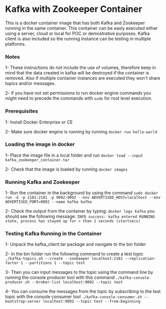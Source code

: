 # Kafka with Zookeeper Container

This is a docker container image that has both Kafka and Zookeeper running in the same container. This container can be easly executed either using a server, cloud or local for POC or demostrative purposes. Kafka client is also included so the running instance can be testing in multiple platforms.

### Notes

1- These instructions do not include the use of volumes, therefore keep in mind that the data created in kafka will be destroyed if the container is removed. Also if multiple container instances are executed they won't share topics and/or messages. 

2- if you have not set permissions to run docker engine commands you might need to precede the commands with ```sudo``` for root level execution.

### Prerequisites
1- Install Docker Enterprise or CE

2- Make sure docker engine is running by running ```docker run hello-world```

### Loading the image in docker
1- Place the image file in a local folder and run ```docker load --input kafka_zookeeper_container.tar```

2- Check that the image is loaded by running ```docker images```

### Running Kafka and Zookeeper
1- Run the container in the background by using the command ```sudo docker run -d -p 2181:2181 -p 9092:9092 --env ADVERTISED_HOST=localhost --env ADVERTISED_PORT=9092 --name kafka kafka```

2- Check the output from the container by typing: ```docker logs kafka``` you should see the following message:  ```INFO success: kafka entered RUNNING state, process has stayed up for > than 1 seconds (startsecs)```

### Testing Kafka Running in the Container
1- Unpack the kafka_client.tar package and navigate to the bin folder

2- In the bin folder run the following command to create a test topic ```./kafka-topics.sh --create --zookeeper localhost:2181 --replication-factor 1 --partitions 1 --topic test```

3- Then you can input messages to the topic using the command line by running the console producer tool with this command  ```./kafka-console-producer.sh --broker-list localhost:9092 --topic test```

4- You can consume the messages from the topic by subscribing to the test topic with the console consumer tool ```./kafka-console-consumer.sh --bootstrap-server localhost:9092 --topic test --from-beginning```

